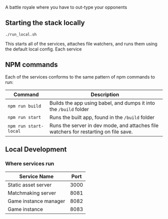 A battle royale where you have to out-type your opponents

## Starting the stack locally

`./run_local.sh`

This starts all of the services, attaches file watchers, and runs them using
the default local config. Each service

## NPM commands

Each of the services conforms to the same pattern of npm commands to run:

| Command | Description |
|-|-|
| `npm run build` | Builds the app using babel, and dumps it into the `/build` folder |
| `npm run start` | Runs the built app, found in the `/build` folder |
| `npm run start-local` | Runs the server in dev mode, and attaches file watchers for restarting on file save. |

## Local Development

### Where services run
| Service Name | Port |
|-|-|
| Static asset server | 3000 |
| Matchmaking server | 8081 |
| Game instance manager | 8082 |
| Game instance | 8083 |
